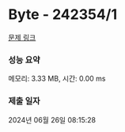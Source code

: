 # Byte - 242354/1 

[문제 링크](https://level.goorm.io/exam/242354/byte/quiz/1) 

### 성능 요약

메모리: 3.33 MB, 시간: 0.00 ms

### 제출 일자

2024년 06월 26일 08:15:28

